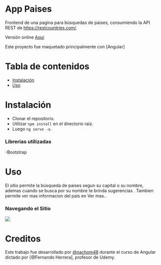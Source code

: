 # App Paises

Frontend de una pagina para búsquedas de paises, consumiendo la API REST de https://restcountries.com/.

Versión online [Aquí](https://app-paises-rho.vercel.app/capital/)

Este proyecto fue maquetado principalmente con [Angular]
# Tabla de contenidos

- [Instalación](#Instalación)
- [Uso](#Uso)


# Instalación 

- Clonar el repositorio.
- Utilizar `npm install` en el directorio raiz.
- Luego `ng serve -o`.

### Librerias utilizadas

-Bootstrap

# Uso
El sitio permite la búsqueda de paises segun su capital o su nombre, ademas cuando se busca por su nombre te brinda sugerencias . Tambien permite ver mas informacion del pais en Ver mas..


### Navegando el Sitio

![](src/assets/example-page.gif)

# Creditos

Este trabajo fue desarrollado por [@nachom48](https://github.com/nachom48) durante el curso de Angular dictado por [@Fernando Herrera], profesor de Udemy.
